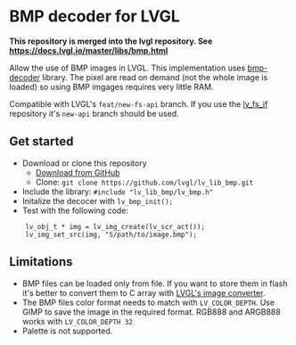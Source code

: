 # BMP decoder for LVGL

**This repository is merged into the lvgl repository. See https://docs.lvgl.io/master/libs/bmp.html**

Allow the use of BMP images in LVGL. 
This implementation uses [bmp-decoder](https://github.com/caj-johnson/bmp-decoder) library.
The pixel are read on demand (not the whole image is loaded) so using BMP imgages requires very little RAM.

Compatible with LVGL's `feat/new-fs-api` branch. 
If you use the [lv_fs_if](https://github.com/lvgl/lv_fs_if) repository it's `new-api` branch should be used.

## Get started
- Download or clone this repository
  - [Download from GitHub](https://github.com/littlevgl/lv_lib_bmp/archive/master.zip)
  - Clone: `git clone https://github.com/lvgl/lv_lib_bmp.git`
- Include the library: `#include "lv_lib_bmp/lv_bmp.h"`
- Initalize the decocer with `lv_bmp_init();`
- Test with the following code:
```c;
    lv_obj_t * img = lv_img_create(lv_scr_act());
    lv_img_set_src(img, "S/path/to/image.bmp");
```

## Limitations
- BMP files can be loaded only from file. If you want to store them in flash it's better to convert them to C array with [LVGL's image converter](https://lvgl.io/tools/imageconverter).
- The BMP files color format needs to match with `LV_COLOR_DEPTH`. Use GIMP to save the image in the required format.
  RGB888 and ARGB888 works with `LV_COLOR_DEPTH 32`
- Palette is not supported.
